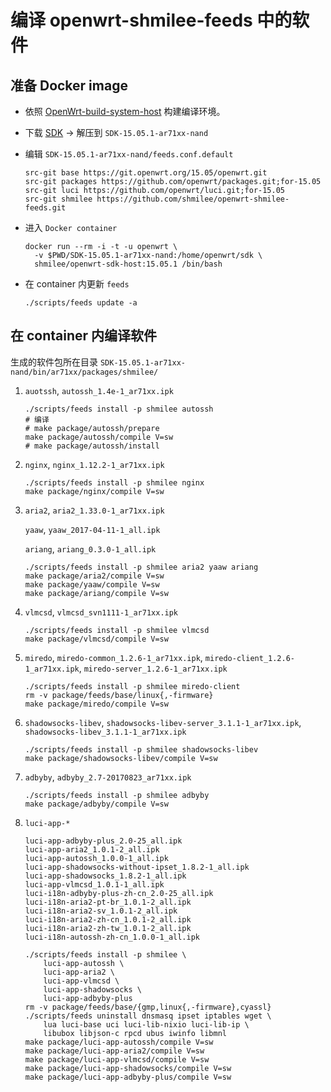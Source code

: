 # 编译 openwrt-shmilee-feeds 中的软件

## 准备 Docker image

* 依照 [OpenWrt-build-system-host](../OpenWrt-build-system-host/readme.md) 构建编译环境。

* 下载 [SDK](http://openwrt.proxy.ustclug.org/chaos_calmer/15.05.1/ar71xx/nand/OpenWrt-SDK-15.05.1-ar71xx-nand_gcc-4.8-linaro_uClibc-0.9.33.2.Linux-x86_64.tar.bz2) -> 解压到 `SDK-15.05.1-ar71xx-nand`

* 编辑 `SDK-15.05.1-ar71xx-nand/feeds.conf.default`
  ```
  src-git base https://git.openwrt.org/15.05/openwrt.git
  src-git packages https://github.com/openwrt/packages.git;for-15.05
  src-git luci https://github.com/openwrt/luci.git;for-15.05
  src-git shmilee https://github.com/shmilee/openwrt-shmilee-feeds.git  
  ```

* 进入 `Docker container`
  ```
  docker run --rm -i -t -u openwrt \
    -v $PWD/SDK-15.05.1-ar71xx-nand:/home/openwrt/sdk \
    shmilee/openwrt-sdk-host:15.05.1 /bin/bash
  ```

* 在 container 内更新 `feeds`
  ```
  ./scripts/feeds update -a
  ```

## 在 container 内编译软件

生成的软件包所在目录 `SDK-15.05.1-ar71xx-nand/bin/ar71xx/packages/shmilee/`

1. `auotssh`, `autossh_1.4e-1_ar71xx.ipk`

   ```shell
   ./scripts/feeds install -p shmilee autossh
   # 编译
   # make package/autossh/prepare
   make package/autossh/compile V=sw
   # make package/autossh/install
   ```

2. `nginx`, `nginx_1.12.2-1_ar71xx.ipk`

   ```shell
   ./scripts/feeds install -p shmilee nginx
   make package/nginx/compile V=sw
   ```

3. `aria2`, `aria2_1.33.0-1_ar71xx.ipk`

   `yaaw`, `yaaw_2017-04-11-1_all.ipk`

   `ariang`, `ariang_0.3.0-1_all.ipk`

   ```shell
   ./scripts/feeds install -p shmilee aria2 yaaw ariang
   make package/aria2/compile V=sw
   make package/yaaw/compile V=sw
   make package/ariang/compile V=sw
   ```

4. `vlmcsd`, `vlmcsd_svn1111-1_ar71xx.ipk`

   ```shell
   ./scripts/feeds install -p shmilee vlmcsd
   make package/vlmcsd/compile V=sw
   ```

5. `miredo`, `miredo-common_1.2.6-1_ar71xx.ipk`,
   `miredo-client_1.2.6-1_ar71xx.ipk`, `miredo-server_1.2.6-1_ar71xx.ipk`

   ```shell
   ./scripts/feeds install -p shmilee miredo-client
   rm -v package/feeds/base/linux{,-firmware}
   make package/miredo/compile V=sw
   ```

6. `shadowsocks-libev`,
   `shadowsocks-libev-server_3.1.1-1_ar71xx.ipk`, `shadowsocks-libev_3.1.1-1_ar71xx.ipk`

   ```shell
   ./scripts/feeds install -p shmilee shadowsocks-libev
   make package/shadowsocks-libev/compile V=sw
   ```

7. `adbyby`, `adbyby_2.7-20170823_ar71xx.ipk`

   ```shell
   ./scripts/feeds install -p shmilee adbyby
   make package/adbyby/compile V=sw
   ```

8. `luci-app-*`

   ```
   luci-app-adbyby-plus_2.0-25_all.ipk
   luci-app-aria2_1.0.1-2_all.ipk
   luci-app-autossh_1.0.0-1_all.ipk
   luci-app-shadowsocks-without-ipset_1.8.2-1_all.ipk
   luci-app-shadowsocks_1.8.2-1_all.ipk
   luci-app-vlmcsd_1.0.1-1_all.ipk
   luci-i18n-adbyby-plus-zh-cn_2.0-25_all.ipk
   luci-i18n-aria2-pt-br_1.0.1-2_all.ipk
   luci-i18n-aria2-sv_1.0.1-2_all.ipk
   luci-i18n-aria2-zh-cn_1.0.1-2_all.ipk
   luci-i18n-aria2-zh-tw_1.0.1-2_all.ipk
   luci-i18n-autossh-zh-cn_1.0.0-1_all.ipk   
   ```

   ```shell
   ./scripts/feeds install -p shmilee \
       luci-app-autossh \
       luci-app-aria2 \
       luci-app-vlmcsd \
       luci-app-shadowsocks \
       luci-app-adbyby-plus
   rm -v package/feeds/base/{gmp,linux{,-firmware},cyassl}
   ./scripts/feeds uninstall dnsmasq ipset iptables wget \
       lua luci-base uci luci-lib-nixio luci-lib-ip \
       libubox libjson-c rpcd ubus iwinfo libmnl
   make package/luci-app-autossh/compile V=sw
   make package/luci-app-aria2/compile V=sw
   make package/luci-app-vlmcsd/compile V=sw
   make package/luci-app-shadowsocks/compile V=sw
   make package/luci-app-adbyby-plus/compile V=sw
   ```


